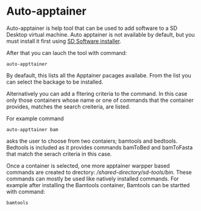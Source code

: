 # Auto-apptainer

Auto-apptainer is help tool that can be used to add software to a SD Desktop virtual machine.
Auto apptainer is not available by default, but you must install it first using [SD Software installer](./sd-installer.md).

After that you can lauch the tool with command:

```test
auto-appttainer
```
By deafault, this lists all the Apptainer pacages availabe. From the list you can select the backage to be installed.

Alternatively you can add a fltering criteria to the command. In this case only those containers whose name or one 
of commands that the container provides, matches the search creiteria, are listed.

For example command 

```test
auto-appttainer bam
```

asks the user to choose from two contaiers; bamtools and bedtools. Bedtools is included as it provides commands bamToBed and bamToFasta
that match the serach criteria in this case.

Once a container is selected, one more apptainer warpper based commands are created to drectory: _/shared-directory/sd-tools/bin_.
These commands can mostly be used like natively installed commands. For example after installing the Bamtools container, 
Bamtools can be startted with command:

```text
bamtools
```


